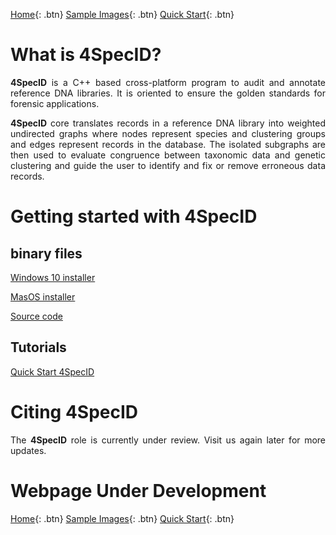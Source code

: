 [Home](https://4specid.github.io){: .btn}
[Sample Images](https://econdesousa.github.io/assets/images/images){: .btn}
[Quick Start](https://https://github.com/4SpecID/4SpecID/assets/pdfs/README.md){: .btn}

# What is 4SpecID?

<p align="justify"><b>4SpecID</b> is a C++ based cross-platform program to audit and annotate reference DNA libraries. 
It is oriented to ensure the golden standards for forensic applications.</p>
<p align="justify"><b>4SpecID</b> core translates records in a reference DNA library into weighted undirected graphs where nodes represent species and clustering groups and edges represent records in the database. The isolated subgraphs are then used to evaluate congruence between taxonomic data and genetic clustering and guide the user to identify and fix or remove erroneous data records.
</p>

# Getting started with 4SpecID

## binary files
[Windows 10 installer](https://www.dropbox.com/transfer/AAAAAIKFs4JK0vsVV2bAtF4wD6Nn0NbyegsbAbFNXj5lQDTt-Pp5jTQ)<!---{: .btn}--->

[MasOS installer](https://https://github.com/4SpecID/4SpecID/release1)<!---{: .btn}--->

[Source code](https://https://github.com/4SpecID/4SpecID/src)<!---{: .btn}--->

## Tutorials
[Quick Start 4SpecID](https://https://github.com/4SpecID/4SpecID/Tutorial/README.md)<!---{: .btn}--->

# Citing 4SpecID
<p align="justify">The <b>4SpecID</b> role is currently under review. Visit us again later for more updates.</p>
<!--- 
4SpecID is descended from earlier work:
Conde-Sousa, E., Pinto, N., Amorim, A. Reference DNA databases for forensic species identification: Auditing algorithms (2019) Forensic Science International: Genetics Supplement Series, 7 (1), pp. 564-566. DOI: 10.1016/j.fsigss.2019.10.091
--->


<!--- 
# Developing team
to be added
--->




# Webpage Under Development

[Home](https://4specid.github.io){: .btn}
[Sample Images](https://econdesousa.github.io/assets/images/images){: .btn}
[Quick Start](https://https://github.com/4SpecID/4SpecID/assets/pdfs/README.md){: .btn}
